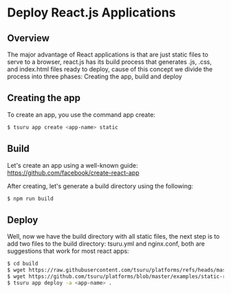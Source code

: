# Deploy React.js Applications


## Overview

The major advantage of React applications is that are just static files to serve to a browser, react.js has its build process that generates .js, .css, and index.html files ready to deploy, cause of this concept we divide the process into three phases: Creating the app, build and deploy


## Creating the app

To create an app, you use the command app create:

``` bash
$ tsuru app create <app-name> static
```

## Build

Let's create an app using a well-known guide: https://github.com/facebook/create-react-app


After creating, let's generate a build directory using the following:

``` bash
$ npm run build
```


## Deploy

Well, now we have the build directory with all static files, the next step is to add two files to the build directory: tsuru.yml and nginx.conf, both are suggestions that work for most react apps:

``` bash
$ cd build
$ wget https://raw.githubusercontent.com/tsuru/platforms/refs/heads/master/examples/static-reactjs/nginx.conf
$ wget https://github.com/tsuru/platforms/blob/master/examples/static-reactjs/tsuru.yml
$ tsuru app deploy -a <app-name> .
```
